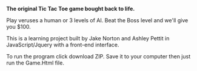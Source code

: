 <b>The original Tic Tac Toe game bought back to life.</b>

Play veruses a human or 3 levels of AI. Beat the Boss level and we'll give you $100. 

This is a learning project built by Jake Norton and Ashley Pettit in JavaScript/Jquery with a front-end interface. 

To run the program click download ZIP. Save it to your computer then just run the Game.Html file. 

